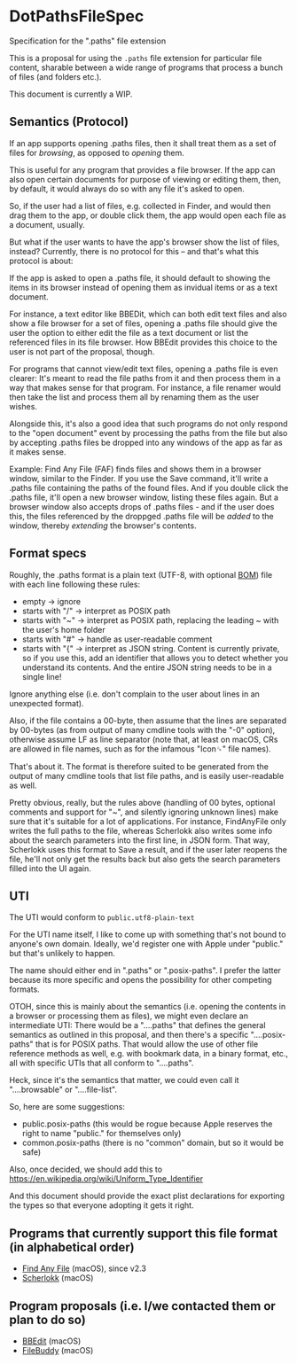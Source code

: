# DotPathsFileSpec

Specification for the ".paths" file extension

This is a proposal for using the `.paths` file extension for particular file content, sharable between a wide range of programs that process a bunch of files (and folders etc.).

This document is currently a WIP.

## Semantics (Protocol)

If an app supports opening .paths files, then it shall treat them as a set of files for _browsing_, as opposed to _opening_ them.

This is useful for any program that provides a file browser. If the app can also open certain documents for purpose of viewing or editing them, then, by default, it would always do so with any file it's asked to open.

So, if the user had a list of files, e.g. collected in Finder, and would then drag them to the app, or double click them, the app would open each file as a document, usually.

But what if the user wants to have the app's browser show the list of files, instead? Currently, there is no protocol for this – and that's what this protocol is about:

If the app is asked to open a .paths file, it should default to showing the items in its browser instead of opening them as invidual items or as a text document.

For instance, a text editor like BBEDit, which can both edit text files and also show a file browser for a set of files, opening a .paths file should give the user the option to either edit the file as a text document or list the referenced files in its file browser. How BBEdit provides this choice to the user is not part of the proposal, though.

For programs that cannot view/edit text files, opening a .paths file is even clearer: It's meant to read the file paths from it and then process them in a way that makes sense for that program. For instance, a file renamer would then take the list and process them all by renaming them as the user wishes.

Alongside this, it's also a good idea that such programs do not only respond to the "open document" event by processing the paths from the file but also by accepting .paths files be dropped into any windows of the app as far as it makes sense.

Example: Find Any File (FAF) finds files and shows them in a browser window, similar to the Finder. If you use the Save command, it'll write a .paths file containing the paths of the found files. And if you double click the .paths file, it'll open a new browser window, listing these files again. But a browser window also accepts drops of .paths files - and if the user does this, the files referenced by the droppged .paths file will be _added_ to the window, thereby _extending_ the browser's contents.

## Format specs

Roughly, the .paths format is a plain text (UTF-8, with optional [BOM](https://en.wikipedia.org/wiki/Byte_order_mark)) file with each line following these rules:

- empty -> ignore
- starts with "/" -> interpret as POSIX path
- starts with "~" -> interpret as POSIX path, replacing the leading ~ with the user's home folder
- starts with "#" -> handle as user-readable comment
- starts with "{" ->  interpret as JSON string. Content is currently private, so if you use this, add an identifier that allows you to detect whether you understand its contents. And the entire JSON string needs to be in a single line!

Ignore anything else (i.e. don't complain to the user about lines in an unexpected format).

Also, if the file contains a 00-byte, then assume that the lines are separated by 00-bytes (as from output of many cmdline tools with the "-0" option), otherwise assume LF as line separator (note that, at least on macOS, CRs are allowed in file names, such as for the infamous "Icon␍" file names).

That's about it. The format is therefore suited to be generated from the output of many cmdline tools that list file paths, and is easily user-readable as well.

Pretty obvious, really, but the rules above (handling of 00 bytes, optional comments and support for "~", and silently ignoring unknown lines) make sure that it's suitable for a lot of applications. For instance, FindAnyFile only writes the full paths to the file, whereas Scherlokk also writes some info about the search parameters into the first line, in JSON form. That way, Scherlokk uses this format to Save a result, and if the user later reopens the file, he'll not only get the results back but also gets the search parameters filled into the UI again.

## UTI

The UTI would conform to `public.utf8-plain-text`

For the UTI name itself, I like to come up with something that's not bound to anyone's own domain. Ideally, we'd register one with Apple under "public." but that's unlikely to happen.

The name should either end in ".paths" or ".posix-paths". I prefer the latter because its more specific and opens the possibility for other competing formats.

OTOH, since this is mainly about the semantics (i.e. opening the contents in a browser or processing them as files), we might even declare an intermediate UTI: There would be a "….paths" that defines the general semantics as outlined in this proposal, and then there's a specific "….posix-paths" that is for POSIX paths. That would allow the use of other file reference methods as well, e.g. with bookmark data, in a binary format, etc., all with specific UTIs that all conform to "….paths".

Heck, since it's the semantics that matter, we could even call it "….browsable" or "….file-list".

So, here are some suggestions:

* public.posix-paths (this would be rogue because Apple reserves the right to name "public." for themselves only)
* common.posix-paths (there is no "common" domain, but so it would be safe)

Also, once decided, we should add this to https://en.wikipedia.org/wiki/Uniform_Type_Identifier

And this document should provide the exact plist declarations for exporting the types so that everyone adopting it gets it right.

## Programs that currently support this file format (in alphabetical order)

- [Find Any File](http://findanyfile.app/) (macOS), since v2.3
- [Scherlokk](https://naarakstudio.com/scherlokk/) (macOS)

## Program proposals (i.e. I/we contacted them or plan to do so)

- [BBEdit](https://www.barebones.com/products/bbedit/) (macOS)
- [FileBuddy](https://www.skytag.com) (macOS)
